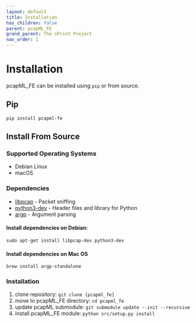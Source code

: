 ```yaml
---
layout: default
title: Installation
has_children: false
parent: pcapML_FE
grand_parent: The nPrint Project
nav_order: 1
---
```


# Installation
pcapML_FE can be installed using `pip` or from source.

## Pip
`pip install pcapml-fe`

## Install From Source

### Supported Operating Systems

* Debian Linux
* macOS

### Dependencies

* [libpcap](https://www.tcpdump.org/) - Packet sniffing
* [python3-dev](https://packages.debian.org/stable/python3-dev) - Header files and library for Python
* [argp](https://www.gnu.org/software/libc/manual/html_node/Argp.html) - Argument parsing

#### Install dependencies on Debian:

`sudo apt-get install libpcap-dev python3-dev`

#### Install dependencies on Mac OS

`brew install argp-standalone`

### Installation 

1. clone repository: `git clone [pcapml_fe]`
2. move to pcapML_FE directory: `cd pcapml_fe`
3. update pcapML submodule: `git submodule update --init --recursive`
3. install pcapML_FE module: `python src/setup.py install`
